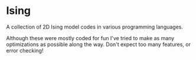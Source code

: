 # Ising

A collection of 2D Ising model codes in various programming languages.

Although these were mostly coded for fun I've tried to make as many optimizations as possible along the way. Don't expect too many features, or error checking!

